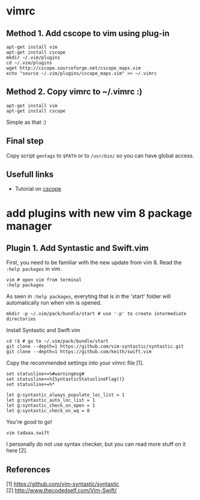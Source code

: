
# vimrc

## Method 1. Add cscope to vim using plug-in
```
apt-get install vim
apt-get install cscope
mkdir ~/.vim/plugins
cd ~/.vim/plugins
wget http://cscope.sourceforge.net/cscope_maps.vim
echo "source ~/.vim/plugins/cscope_maps.vim" >> ~/.vimrc
```

## Method 2. Copy vimrc to ~/.vimrc :)
```
apt-get install vim
apt-get install cscope
```
Simple as that :)

## Final step
Copy script `gentags` to `$PATH` or to `/usr/bin/` so you can have global access.

## Usefull links
- Tutorial on [cscope](http://cscope.sourceforge.net/cscope_vim_tutorial.html)

# add plugins with new vim 8 package manager

## Plugin 1. Add Syntastic and Swift.vim

First, you need to be familiar with the new update from vim 8. Read the `:help packages` in vim.
```
vim # open vim from terminal 
:help packages
```

As seen in `:help packages`, everyting that is in the 'start' folder will automatically run when vim is opened.
```
mkdir -p ~/.vim/pack/bundle/start # use '-p' to create intermediate directories
```

Install Syntastic and Swift.vim
```
cd !$ # go to ~/.vim/pack/bundle/start
git clone --depth=1 https://github.com/vim-syntastic/syntastic.git
git clone --depth=1 https://github.com/keith/swift.vim
```

Copy the recommended settings into your vimrc file [1].
```
set statusline+=%#warningmsg#
set statusline+=%{SyntasticStatuslineFlag()}
set statusline+=%*

let g:syntastic_always_populate_loc_list = 1
let g:syntastic_auto_loc_list = 1
let g:syntastic_check_on_open = 1
let g:syntastic_check_on_wq = 0
```

You're good to go! 
```
vim tadaaa.swift
```  

I personally do not use syntax checker, but you can read more stuff on it here [2].

## References
[1] https://github.com/vim-syntastic/syntastic  
[2] http://www.thecodedself.com/Vim-Swift/
